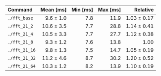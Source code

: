 | Command | Mean [ms] | Min [ms] | Max [ms] | Relative |
|:---|---:|---:|---:|---:|
| `./fft_base` | 9.6 ± 1.0 | 7.8 | 11.9 | 1.03 ± 0.17 |
| `./fft_21_2` | 10.6 ± 3.5 | 7.7 | 28.8 | 1.14 ± 0.41 |
| `./fft_21_4` | 10.5 ± 3.3 | 7.7 | 27.7 | 1.12 ± 0.38 |
| `./fft_21_8` | 9.3 ± 1.2 | 7.6 | 13.8 | 1.00 |
| `./fft_21_16` | 9.8 ± 1.3 | 7.5 | 14.7 | 1.05 ± 0.19 |
| `./fft_21_32` | 11.2 ± 4.6 | 8.7 | 30.2 | 1.20 ± 0.52 |
| `./fft_21_64` | 10.3 ± 1.2 | 8.2 | 13.9 | 1.10 ± 0.19 |
